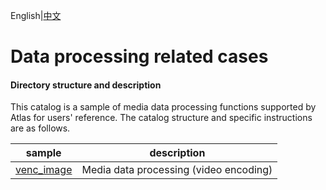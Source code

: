 English|[中文](README_CN.md)

# Data processing related cases

#### Directory structure and description

This catalog is a sample of media data processing functions supported by Atlas for users' reference. The catalog structure and specific instructions are as follows. 

| sample  | description  |
|---|---|
| [venc_image](./venc_image)  | Media data processing (video encoding)  |